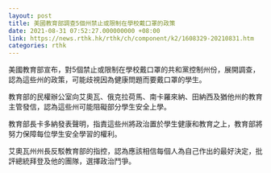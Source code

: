 ```yaml
---
layout: post
title: 美國教育部調查5個州禁止或限制在學校戴口罩的政策
date: 2021-08-31 07:52:27.000000000 +08:00
link: https://news.rthk.hk/rthk/ch/component/k2/1608329-20210831.htm
categories: rthk
---
```


美國教育部宣布，對5個禁止或限制在學校戴口罩的共和黨控制州份，展開調查，認為這些州的政策，可能歧視因為健康問題而要戴口罩的學生。

教育部的民權辦公室向艾奧瓦、俄克拉荷馬、南卡羅來納、田納西及猶他州的教育主管發信，認為這些州可能阻礙部分學生安全上學。

教育部長卡多納發表聲明，指責這些州將政治置於學生健康和教育之上，教育部將努力保障每位學生安全學習的權利。

艾奧瓦州州長反駁教育部的指控，認為應該相信每個人為自己作出的最好決定，批評總統拜登及他的團隊，選擇政治鬥爭。

